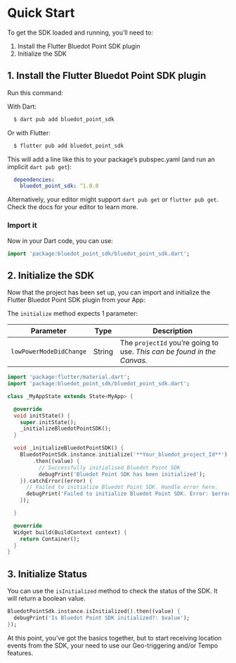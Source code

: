 Quick Start
=====================

To get the SDK loaded and running, you’ll need to:

1.  Install the Flutter Bluedot Point SDK plugin
2.  Initialize the SDK

1\. Install the Flutter Bluedot Point SDK plugin
------------------------------------------------

Run this command:

With Dart:
```sh
  $ dart pub add bluedot_point_sdk
```

Or with Flutter:
```sh
  $ flutter pub add bluedot_point_sdk
```

This will add a line like this to your package’s pubspec.yaml (and run an implicit `dart pub get`):
```yaml
  dependencies:
    bluedot_point_sdk: ^1.0.0
```

Alternatively, your editor might support `dart pub get` or `flutter pub get`. Check the docs for your editor to learn more.

### Import it

Now in your Dart code, you can use:

```dart
import 'package:bluedot_point_sdk/bluedot_point_sdk.dart';
```

2\. Initialize the SDK
------------------------

Now that the project has been set up, you can import and initialize the Flutter Bluedot Point SDK plugin from your App:

The `initialize` method expects 1 parameter:

| **Parameter**           | **Type** | **Description**                                                         |
|-------------------------|----------|-------------------------------------------------------------------------|
| `lowPowerModeDidChange` | String   | The `projectId` you’re going to use. _This can be found in the Canvas._ |

```dart
import 'package:flutter/material.dart';
import 'package:bluedot_point_sdk/bluedot_point_sdk.dart';

class _MyAppState extends State<MyApp> {

  @override
  void initState() {
    super.initState();
    _initializeBluedotPointSDK();
  }

  void _initializeBluedotPointSDK() {
    BluedotPointSdk.instance.initialize('**Your_bluedot_project_Id**')
        .then((value) {
          // Successfully initialised Bluedot Point SDK
          debugPrint('Bluedot Point SDK has been initialized');
    }).catchError((error) {
      // Failed to initialize Bluedot Point SDK. Handle error here.
      debugPrint('Failed to initialize Bluedot Point SDK. Error: $error');
    });

  }

  @override
  Widget build(BuildContext context) {
    return Container();
  }
}
```

3\. Initialize Status
---------------------

You can use the `isInitialized` method to check the status of the SDK. It will return a boolean value.

```dart
BluedotPointSdk.instance.isInitialized().then((value) {
  debugPrint('Is Bluedot Point SDK initialized?: $value');
});
```

At this point, you’ve got the basics together, but to start receiving location events from the SDK, your need to use our Geo-triggering and/or Tempo features.